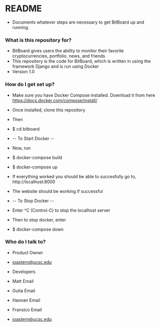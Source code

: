# README #

* Documents whatever steps are necessary to get BitBoard up and running.

### What is this repository for? ###

* BitBoard gives users the ability to monitor their favorite cryptocurrencies, portfolio, news, and friends
* This repository is the code for BitBoard, which is written in using the framework Django and is run using Docker
* Version 1.0


### How do I get set up? ###

* Make sure you have Docker Compose installed. Download it from here https://docs.docker.com/compose/install/

* Once installed, clone this repository 
* Then 
* $ cd bitboard

* -- To Start Docker --

* Now, run
* $ docker-compose build
* $ docker-compose up

* If everything worked you should be able to succesfully go to, http://localhost:8000
* The website should be working if successful

* -- To Stop Docker --

* Enter ^C (Control-C) to stop the localhost server
* Then to stop docker, enter
* $ docker-compose down

### Who do I talk to? ###

* Product Owner 
* joastern@ucsc.edu

* Developers 
* Matt Email
* Guita Email
* Haonan Email
* Fransico Email
* joastern@ucsc.edu